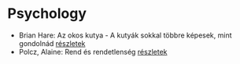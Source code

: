 # Psychology

- Brian Hare: Az okos kutya - A kutyák sokkal többre képesek, mint gondolnád [részletek](../_details/Brian%20Hare.md#id_1724)
- Polcz, Alaine: Rend és rendetlenség [részletek](../_details/Polcz%2C%20Alaine.md#id_1442)